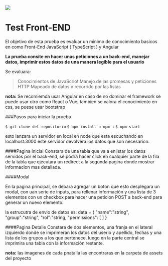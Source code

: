 ![](https://elcandelerotecnologico.files.wordpress.com/2020/06/varios_logo_digital-virgo.jpg?w=410)

Test Front-END
=============

El objetivo de esta prueba es evaluar un minimo de conocimiento basicos en como Front-End JavaScript ( TypeScript ) y Angular

**La prueba consite en hacer unas peticiones a un back-end, manejar datos,
imprimir estos datos de una manera legible para el usuario**

Se evaluara: 
> Conocimientos de JavaScriot
> Manejo de las promesas y peticiones HTTP
> Mapeado de datos o recorrido por las listas

**nota:** Se recomiemda usar Angular en caso de no dominar el framework se puede usar otro como React o Vue, tambien se valora el conocimiento en css, se puese usar bootstrap


###Pasos para iniciar la prueba

`$ git clone del repositorio`
`$ npm install o npm i`
`$ npm start`

esto lanzara un servidor en local en node que esta escuchando en localhost:3000
este servidor devolvera los datos que son necesarion. 

####Pagina inicial
Constara de una tabla que va a enlistar los datos servidos por el back-end,
se podra hacer click en cualquier parte de la fila de la tabla que ejecutara un redirect a la segunda pagina donde mostrar informacion mas detallada.

####Modal

En la pagina principal, se debara agregar un boton que esto desplegara un modal, con uan serie de inputs, para rellenar información y una lista de 3 elementos con un checkbox para hacer una peticion POST a back-end para generar un nuevo elemento.

la estrucutra de envio de datos es:
data = {
"name":"string",
"group":"string",
"rol":"string,
"permissions": [   ]
}


####Pagina Detalle
Constara de dos elementos,  una franja en el lateral izquierdo donde se imprimeran los datos del userio y apellido, fechas y una lista de los grupos a los que pertenece,
luego en la parte central se imprimira una tabla con la información restante.

**nota:** las imagenes de cada pnatalla las encontraras en la carpeta de assets del proyecto